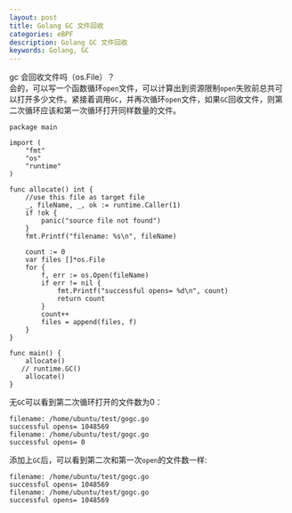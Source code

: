 ```yaml
---
layout: post
title: Golang GC 文件回收
categories: eBPF
description: Golang GC 文件回收
keywords: Golang, GC
---
```


gc 会回收文件吗（os.File）？   
会的，可以写一个函数循环`open`文件，可以计算出到资源限制`open`失败前总共可以打开多少文件。紧接着调用`GC`，并再次循环`open`文件，如果`GC`回收文件，则第二次循环应该和第一次循环打开同样数量的文件。  

```
package main

import (
    "fmt"
    "os"
    "runtime"
)

func allocate() int {
    //use this file as target file
    _, fileName, _, ok := runtime.Caller(1)
    if !ok {
        panic("source file not found")
    }
    fmt.Printf("filename: %s\n", fileName)

    count := 0
    var files []*os.File
    for {
        f, err := os.Open(fileName)
        if err != nil {
            fmt.Printf("successful opens= %d\n", count)
            return count
        }
        count++
        files = append(files, f)
    }
}

func main() {
    allocate()
   // runtime.GC()
    allocate()
}
```  
无`GC`可以看到第二次循环打开的文件数为0：  
```
filename: /home/ubuntu/test/gogc.go
successful opens= 1048569
filename: /home/ubuntu/test/gogc.go
successful opens= 0
```
添加上`GC`后，可以看到第二次和第一次`open`的文件数一样:  
```
filename: /home/ubuntu/test/gogc.go
successful opens= 1048569
filename: /home/ubuntu/test/gogc.go
successful opens= 1048569
```
